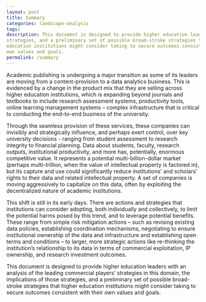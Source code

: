 ```yaml
---
layout: post
title: Summary
categories: landscape-analysis
tags:
description: This document is designed to provide higher education leaders with an analysis of the leading commercial players strategies in this domain, the implications of those
strategies, and a preliminary set of possible broad-stroke strategies that higher
education institutions might consider taking to secure outcomes consistent with their
own values and goals.
permalink: /summary
---
```


Academic publishing is undergoing a major transition as some of its leaders are
moving from a content-provision to a data analytics business. This is evidenced by a
change in the product mix that they are selling across higher education institutions,
which is expanding beyond journals and textbooks to include research assessment
systems, productivity tools, online learning management systems – complex
infrastructure that is critical to conducting the end-to-end business of the university.

Through the seamless provision of these services, these companies can invisibly
and strategically influence, and perhaps exert control, over key university decisions - ranging from student assessment to research integrity to financial planning. Data
about students, faculty, research outputs, institutional productivity, and more has,
potentially, enormous competitive value. It represents a potential multi-billion-dollar
market (perhaps multi-trillion, when the value of intellectual property is factored in),
but its capture and use could significantly reduce institutions’ and scholars’ rights to
their data and related intellectual property. A set of companies is moving aggressively
to capitalize on this data, often by exploiting the decentralized nature of academic
institutions.

This shift is still in its early days. There are actions and strategies that institutions
can consider adopting, both individually and collectively, to limit the potential harms
posed by this trend, and to leverage potential benefits. These range from simple risk
mitigation actions – such as revising existing data policies, establishing coordination
mechanisms, negotiating to ensure institutional ownership of the data and
infrastructure and establishing open terms and conditions – to larger, more strategic
actions like re-thinking the institution’s relationship to its data in terms of commercial
exploitation, IP ownership, and research investment outcomes.

This document is designed to provide higher education leaders with an analysis of
the leading commercial players’ strategies in this domain, the implications of those
strategies, and a preliminary set of possible broad-stroke strategies that higher
education institutions might consider taking to secure outcomes consistent with their
own values and goals.

